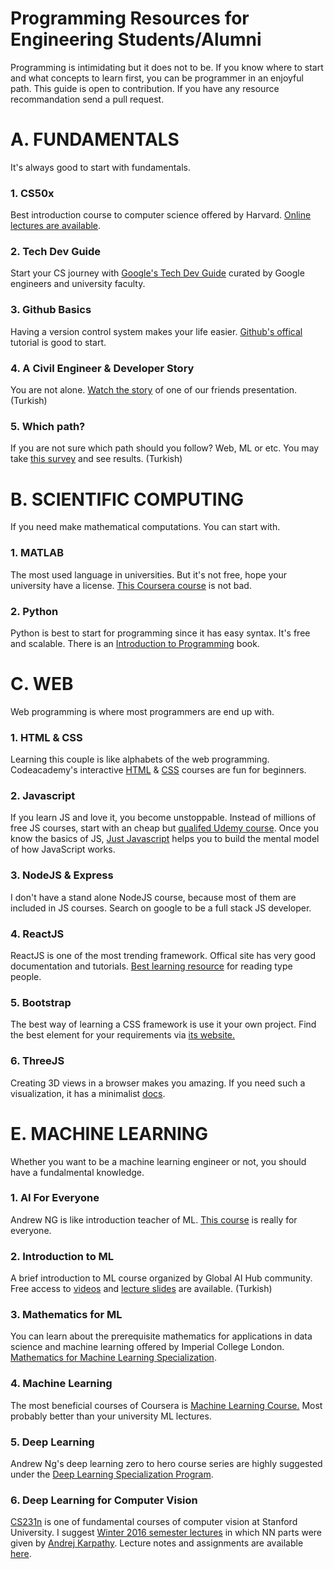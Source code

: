 
Programming Resources for Engineering Students/Alumni
=====================================================

Programming is intimidating but it does not to be. If you know where to start and what concepts to learn first, you can be programmer in an enjoyful path. This guide is open to contribution. If you have any resource recommandation send a pull request.

A. FUNDAMENTALS
===============

It's always good to start with fundamentals.

### 1. CS50x

Best introduction course to computer science offered by Harvard. [Online lectures are available](https://cs50.harvard.edu/).

### 2. Tech Dev Guide

Start your CS journey with [Google's Tech Dev Guide](https://techdevguide.withgoogle.com/) curated by Google engineers and university faculty.

### 3. Github Basics

Having a version control system makes your life easier. [Github's offical](https://guides.github.com/activities/hello-world/) tutorial is good to start.

### 4. A Civil Engineer & Developer Story

You are not alone. [Watch the story](https://www.youtube.com/watch?v=IGOmyRZoUSs) of one of our friends presentation. (Turkish)

### 5. Which path?

If you are not sure which path should you follow? Web, ML or etc. You may take [this survey](https://bit.ly/hangipatika) and see results. (Turkish)

B. SCIENTIFIC COMPUTING
=======================

If you need make mathematical computations. You can start with.

### 1. MATLAB

The most used language in universities. But it's not free, hope your university have a license. [This Coursera course](https://www.coursera.org/learn/matlab) is not bad.

### 2. Python

Python is best to start for programming since it has easy syntax. It's free and scalable. There is an [Introduction to Programming](https://link.springer.com/book/10.1007/978-3-7091-1343-1) book.

C. WEB
======

Web programming is where most programmers are end up with.

### 1. HTML & CSS

Learning this couple is like alphabets of the web programming. Codeacademy's interactive [HTML](https://www.codecademy.com/learn/learn-html) & [CSS](https://www.codecademy.com/learn/learn-css) courses are fun for beginners.

### 2. Javascript

If you learn JS and love it, you become unstoppable. Instead of millions of free JS courses, start with an cheap but [qualifed Udemy course](https://www.udemy.com/course/the-complete-javascript-course/). Once you know the basics of JS, [Just Javascript](https://justjavascript.com/) helps you to build the mental model of how JavaScript works.

### 3. NodeJS & Express

I don't have a stand alone NodeJS course, because most of them are included in JS courses. Search on google to be a full stack JS developer.

### 4. ReactJS

ReactJS is one of the most trending framework. Offical site has very good documentation and tutorials. [Best learning resource](https://reactjs.org/tutorial/tutorial.html) for reading type people.

### 5. Bootstrap

The best way of learning a CSS framework is use it your own project. Find the best element for your requirements via [its website.](https://getbootstrap.com/docs/)

### 6. ThreeJS

Creating 3D views in a browser makes you amazing. If you need such a visualization, it has a minimalist [docs](https://threejs.org/docs/).

E. MACHINE LEARNING
===================

Whether you want to be a machine learning engineer or not, you should have a fundalmental knowledge.

### 1. AI For Everyone

Andrew NG is like introduction teacher of ML. [This course](https://www.coursera.org/learn/ai-for-everyone) is really for everyone.

### 2. Introduction to ML

A brief introduction to ML course organized by Global AI Hub community. Free access to [videos](https://www.youtube.com/playlist?list=PL5cQhn5g7gJXxugJGpySX2diWg9sRaogN) and [lecture slides](https://drive.google.com/file/d/109ruTjsp-KiRHl7W2WtLcJKECSe9wVNZ/view) are available. (Turkish)

### 3. Mathematics for ML

You can learn about the prerequisite mathematics for applications in data science and machine learning offered by Imperial College London. [Mathematics for Machine Learning Specialization](https://www.coursera.org/specializations/mathematics-machine-learning).

### 4. Machine Learning

The most beneficial courses of Coursera is [Machine Learning Course.](https://www.coursera.org/learn/machine-learning) Most probably better than your university ML lectures.

### 5. Deep Learning

Andrew Ng's deep learning zero to hero course series are highly suggested under the [Deep Learning Specialization Program](https://www.coursera.org/specializations/deep-learning).


### 6. Deep Learning for Computer Vision

[CS231n](http://cs231n.stanford.edu/) is one of fundamental courses of computer vision at Stanford University. I suggest [Winter 2016 semester lectures](https://www.youtube.com/watch?v=NfnWJUyUJYU&list=PLkt2uSq6rBVctENoVBg1TpCC7OQi31AlC) in which NN parts were given by [Andrej Karpathy](https://karpathy.ai/). Lecture notes and assignments are available [here](https://github.com/maxim5/cs231n-2016-winter).